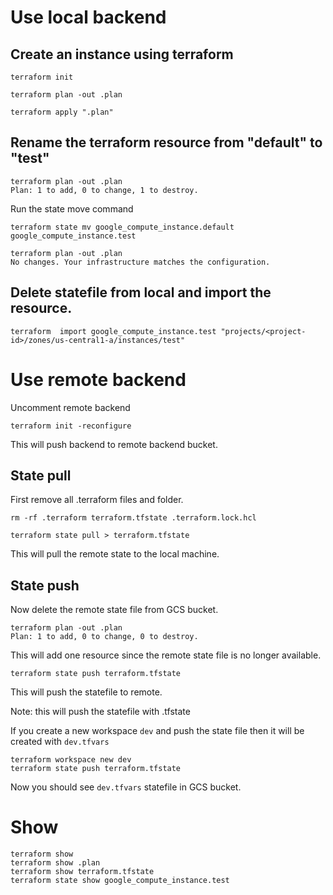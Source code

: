 # Use local backend

## Create an instance using terraform
```
terraform init
```

```
terraform plan -out .plan
```

```
terraform apply ".plan"
```

## Rename the terraform resource from "default" to "test"

```
terraform plan -out .plan
Plan: 1 to add, 0 to change, 1 to destroy.
```

Run the state move command
```
terraform state mv google_compute_instance.default google_compute_instance.test 
```

```
terraform plan -out .plan
No changes. Your infrastructure matches the configuration.
```


## Delete statefile from local and import the resource.


```
terraform  import google_compute_instance.test "projects/<project-id>/zones/us-central1-a/instances/test"
```

# Use remote backend
Uncomment remote backend 
```
terraform init -reconfigure
```
This will push backend to remote backend bucket.

## State pull
First remove all .terraform files and folder.
```
rm -rf .terraform terraform.tfstate .terraform.lock.hcl
```

```
terraform state pull > terraform.tfstate
```
This will pull the remote state to the local machine.




## State push
Now delete the remote state file from GCS bucket.
```
terraform plan -out .plan
Plan: 1 to add, 0 to change, 0 to destroy.
```
This will add one resource since the remote state file is no longer available.

```
terraform state push terraform.tfstate
```

This will push the statefile to remote.

Note: this will push the statefile with <workspace>.tfstate

If you create a new workspace `dev` and push the state file then it will be created with `dev.tfvars`

```
terraform workspace new dev
terraform state push terraform.tfstate
```

Now you should see `dev.tfvars` statefile in GCS bucket.


# Show

```
terraform show
terraform show .plan
terraform show terraform.tfstate
terraform state show google_compute_instance.test 